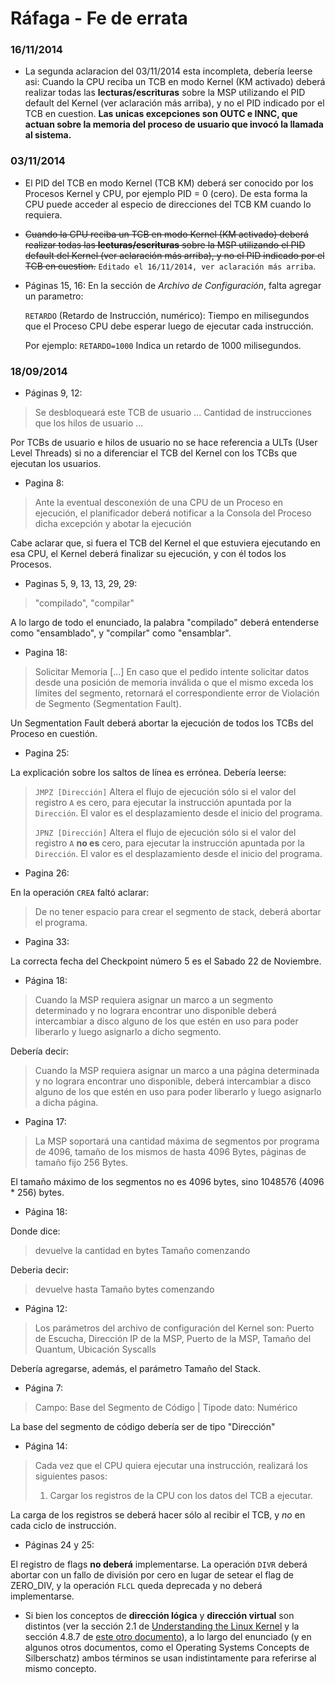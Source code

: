 Ráfaga - Fe de errata
=====================

### 16/11/2014

* La segunda aclaracion del 03/11/2014 esta incompleta, debería leerse asi: Cuando la CPU reciba un TCB en modo Kernel (KM activado) deberá realizar todas las **lecturas/escrituras** sobre la MSP utilizando el PID default del Kernel (ver aclaración más arriba), y no el PID indicado por el TCB en cuestion. **Las unicas excepciones son OUTC e INNC, que actuan sobre la memoria del proceso de usuario que invocó la llamada al sistema.**

### 03/11/2014

* El PID del TCB en modo Kernel (TCB KM) deberá ser conocido por los Procesos Kernel y CPU, por ejemplo PID = 0 (cero). De esta forma la CPU puede acceder al especio de direcciones del TCB KM cuando lo requiera.

* ~~Cuando la CPU reciba un TCB en modo Kernel (KM activado) deberá realizar todas las **lecturas/escrituras** sobre la MSP utilizando el PID default del Kernel (ver aclaración más arriba), y no el PID indicado por el TCB en cuestion.~~ `Editado el 16/11/2014, ver aclaración más arriba`.

* Páginas 15, 16: En la sección de *Archivo de Configuración*, falta agregar un parametro:

  `RETARDO` (Retardo de Instrucción, numérico): Tiempo en milisegundos que el Proceso CPU debe esperar luego de ejecutar cada instrucción.
  
  Por ejemplo: `RETARDO=1000` Indica un retardo de 1000 milisegundos.


### 18/09/2014

* Páginas 9, 12: 

> Se desbloqueará este TCB de usuario ...
> Cantidad de instrucciones que los hilos de usuario ...

Por TCBs de usuario e hilos de usuario no se hace referencia a ULTs (User Level Threads) si no a diferenciar el TCB del Kernel con los TCBs que ejecutan los usuarios.

* Pagina 8:

> Ante la eventual desconexión de una CPU de un Proceso en ejecución, el planificador deberá notificar a la Consola del Proceso dicha excepción y abotar la ejecución

Cabe aclarar que, si fuera el TCB del Kernel el que estuviera ejecutando en esa CPU, el Kernel deberá finalizar su ejecución, y con él todos los Procesos.

* Paginas 5, 9, 13, 13, 29, 29:

> "compilado", "compilar"

A lo largo de todo el enunciado, la palabra "compilado" deberá entenderse como "ensamblado", y "compilar" como "ensamblar".

* Pagina 18:

> Solicitar Memoria
> [...]
> En caso que el pedido intente solicitar datos desde una posición de memoria inválida o que el mismo exceda los límites del segmento, retornará el correspondiente error de Violación de Segmento (Segmentation Fault).

Un Segmentation Fault deberá abortar la ejecución de todos los TCBs del Proceso en cuestión.

* Pagina 25:

La explicación sobre los saltos de línea es errónea. Debería leerse:
> `JMPZ [Dirección]`
> Altera el flujo de ejecución sólo si el valor del registro `A` es cero, para ejecutar la instrucción apuntada por la `Dirección`. El valor es el desplazamiento desde el inicio del programa.
>
> `JPNZ [Dirección]`
> Altera el flujo de ejecución sólo si el valor del registro `A` **no es** cero, para ejecutar la instrucción apuntada por la `Dirección`. El valor es el desplazamiento desde el inicio del programa.

* Pagina 26:

En la operación `CREA` faltó aclarar:
> De no tener espacio para crear el segmento de stack, deberá abortar el programa.

* Pagina 33:

La correcta fecha del Checkpoint número 5 es el Sabado 22 de Noviembre.

* Página 18:

> Cuando la MSP requiera asignar un marco a un segmento determinado y no lograra encontrar uno disponible deberá intercambiar a disco alguno de los que estén en uso para poder liberarlo y luego asignarlo a dicho segmento.

Debería decir:
> Cuando la MSP requiera asignar un marco a una página determinada y no lograra encontrar uno disponible, deberá intercambiar a disco alguno de los que estén en uso para poder liberarlo y luego asignarlo a dicha página.

* Pagina 17:

> La MSP soportará una cantidad máxima de segmentos por programa de 4096, tamaño de los mismos de hasta 4096 Bytes, páginas de tamaño fijo 256 Bytes.

El tamaño máximo de los segmentos no es 4096 bytes, sino 1048576 (4096 * 256) bytes.

* Página 18:

Donde dice:
> devuelve la cantidad en bytes Tamaño comenzando

Deberia decir:
> devuelve hasta Tamaño bytes comenzando

* Página 12:

> Los parámetros del archivo de configuración del Kernel son: Puerto de Escucha, Dirección IP de la MSP, Puerto de la MSP, Tamaño del Quantum, Ubicación Syscalls 

Debería agregarse, además, el parámetro Tamaño del Stack.

* Página 7:

> Campo: Base del Segmento de Código | Tipode dato: Numérico

La base del segmento de código debería ser de tipo "Dirección"

* Página 14:

> Cada vez que el CPU quiera ejecutar una instrucción, realizará los siguientes pasos:
>
> 1. Cargar los registros de la CPU con los datos del TCB a ejecutar.

La carga de los registros se deberá hacer sólo al recibir el TCB, y *no* en cada ciclo de instrucción.

* Páginas 24 y 25:

El registro de flags **no deberá** implementarse. La operación `DIVR` deberá abortar con un fallo de división por cero en lugar de setear el flag de ZERO_DIV, y la operación `FLCL` queda deprecada y no deberá implementarse.

* Si bien los conceptos de **dirección lógica** y **dirección virtual** son distintos (ver la sección 2.1 de [Understanding the Linux Kernel](http://www.kerneltravel.net/downloads/UnderstandLinuxKernel2nd.pdf) y la sección 4.8.7 de [este otro documento](http://users.utcluj.ro/~baruch/book_ssce/SSCE-Intel-Memory.pdf)), a lo largo del enunciado (y en algunos otros documentos, como el Operating Systems Concepts de Silberschatz) ambos términos se usan indistintamente para referirse al mismo concepto.
